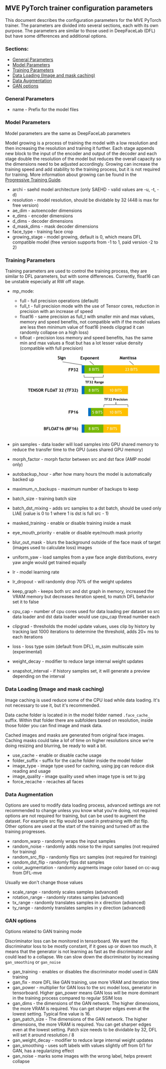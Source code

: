 
## MVE PyTorch trainer configuration parameters

This document describes the configuration parameters for the MVE PyTorch trainer. The parameters are divided into several sections, each with its own purpose. The parameters are similar to those used in DeepFaceLab (DFL) but have some differences and additional options.


### Sections:
- [General Parameters](#general-parameters)
- [Model Parameters](#model-parameters)
- [Training Parameters](#training-parameters)
- [Data Loading (Image and mask caching)](#data-loading-image-and-mask-caching)
- [Data Augmentation](#data-augmentation)
- [GAN options](#gan-options)

### General Parameters

- name - Prefix for the model files

### Model Parameters

Model parameters are the same as DeepFaceLab parameters

Model growing is a process of training the model with a low resolution and then increasing the resolution and training it further. Each stage appends new block to the input of the encoder and output of the decoder and each stage double the resolution of the model but reduces the overall capacity so the dimensions need to be adjusted accordingly. Growing can increase the training speed and add stability to the training process, but it is not required for training. More information about growing can be found in the [Progressive Training Guide](Progressive-training.md).

- archi - saehd model architecture (only SAEHD - valid values are -u, -t, -d)
- resolution - model resolution, should be dividable by 32 (448 is max for free version)
- ae_dim - autoencoder dimensions
- e_dims - encoder dimensions
- d_dims - decoder dimensions
- d_mask_dims - mask decoder dimensions
- face_type - training face crop
- growing_stage - model growing, default is 0, which means DFL compatible model (free version supports from -1 to 1, paid version -2 to 2)

### Training Parameters

Training parameters are used to control the training process, they are similar to DFL parameters, but with some differences.
Currently, float16 can be unstable especially at RW off stage.

- mp_mode:
	- full - full precision operations (default)
	- full_t - full precision mode with the use of Tensor cores, reduction in precision with an increase of speed
	- float16 - same precision as full_t with smaller min and max values,  memory and speed benefits, not compatible with if the model values are less then minimum value of float16 (needs clipgrad it can randomly collapse on a high loss)
	- bfloat - precision loss memory and speed benefits, has the same min and max values a float but has a lot lesser value density (compatible with full precision)
 ![Number types for training](/assets/images/trainer-taining-number-type.jpg)

- pin samples - data loader will load samples into GPU shared memory to reduce the transfer time to the GPU (uses shared GPU memory)
- morph_factor - morph factor between src and dst face (AMP model only)
- autobackup_hour - after how many hours the model is automatically backed up
- maximum_n_backups - maximum number of backups to keep
- batch_size - training batch size
- batch_dst_mixing - adds src samples to a dst batch, should be used only LIAE  (value is 0 to 1 where 1 is dst is full src - 1)
- masked_training - enable or disable training inside a mask
- eye_mouth_priority - enable or disable eye/mouth mask priority
- blur_out_mask - blurs the background outside of the face mask of target (images used to calculate loss) images
- uniform_yaw - load samples from a yaw face angle distributions, every yaw angle would get trained equally
- lr - model learning rate
- lr_dropout - will randomly drop 70% of the weight updates
- keep_graph - keeps both src and dst graph in memory, increased the VRAM memory but decreases iteration speed, to match DFL behavior set it to false
- cpu_cap - number of cpu cores used for data loading per dataset so src data loader and dst data loader would use cpu_cap thread number each
- clipgrad - thresholds the model update values, uses clip by history by tracking last 1000 iterations to determine the threshold, adds 20+ ms to each iterations
- loss - loss type ssim (default from DFL), m_ssim multiscale ssim (experimental)
- weight_decay -  modifier to reduce large internal weight updates
- snapshot_interval - if history samples set, it will generate a preview depending on the interval

### Data Loading (Image and mask caching)

Image caching is used reduce some of the CPU load while data loading. It's not necessary to use it, but it's recommended.

Data cache folder is located in in the model folder named `.face_cache_` suffix. Within that folder there are subfolders based on resolution, inside those folder you can find image and mask data.

Cached images and masks are generated from original face images. Caching masks could take a lof of time on higher resolutions since we're doing resizing and blurring, be ready to wait a bit.

- use_cache - enable or disable cache usage
- folder_suffix - suffix for the cache folder inside the model folder
- image_type - image type used for caching, using jpg can reduce disk reading and usage
- image_quality - image quality used when image type is set to jpg
- force_recache - recaches all faces


### Data Augmentation

Options are used to modify data loading process, advanced settings are not recommended to change unless you know what you're doing, not required options are not required for training, but can be used to augment the dataset. For example src flip would be used in pretraining with dst flip.
Other options are used at the start of the training and turned off as the training progresses.

- random_warp - randomly wraps the input samples
- random_noise - randomly adds noise to the input samples (not required for training)
- random_src_flip - randomly flips src samples (not required for training)
- random_dst_flip - randomly flips dst samples
- color_augmentation - randomly augments image color based on cc-aug from DFL-mve

Usually we don't change those values
- scale_range - randomly scales samples (advanced)
- rotation_range - randomly rotates samples (advanced)
- tx_range - randomly translates samples in x direction (advanced)
- ty_range - randomly translates samples in y direction (advanced)

### GAN options

Options related to GAN training mode

Discriminator loss can be monitored in tensorboard. We want the discriminator loss to be mostly constant, if it goes up or down too much, it means that the generator is not learning as fast as the discriminator and could lead to a collapse. We can slow down the discriminator by increasing `gan_smoothing` or `gan_noise`

- gan_training - enables or disables the discriminator model used in GAN training
- gan_fix - more DFL like GAN training, use more VRAM and iteration time
- gan_power - multiplier for GAN loss to the src model loss, generator in tensorboard. Higher gan_power means GAN loss will be more dominant in the training process compared to regular SSIM loss
- gan_dims - the dimensions of the GAN network. The higher dimensions, the more VRAM is required. You can get sharper edges even at the lowest setting. Typical fine value is 16.
- gan_patch_size - The dimensions of the GAN network. The higher dimensions, the more VRAM is required. You can get sharper edges even at the lowest setting. Patch size needs to be dividable by 32, DFL will set it around resolution / 8
- gan_weight_decay - modifier to reduce large internal weight updates
- gan_smoothing - uses soft labels with values slightly off from 0/1 for GAN, has a regularizing effect
- gan_noise - marks some images with the wrong label, helps prevent collapse
